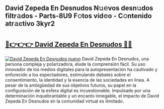 ## David Zepeda En Desnudos N𝚞𝚎vos desn𝚞dos filtr𝚊dos - Parts-8U9 F𝚘tos vid𝚎o - C𝚘ntenido atr𝚊ctivo 3kyr2

# <h2><a href="http://mb9enz9.tromn.icu/?c=David+Zepeda+En+Desnudos">🔗👉👉👉 David Zepeda En Desnudos 🔗🔗</a></h2>

[![David Zepeda En Desnudos nuevo](https://i.imgur.com/pEAQMta.gif)](http://mb9enz9.tromn.icu/?c=David+Zepeda+En+Desnudos)
David Zepeda En Desnudos, una persona compleja y polarizadora, elude la comprensión fácil. Su uso innovador de los medios digitales para la autopresentación ha cautivado y enfurecido a los espectadores, estimulando debates sobre el consentimiento, la identidad y la esencia de las sociedades en línea. A pesar de la ambigüedad de sus objetivos futuros, su papel en la configuración de la esfera digital es incuestionable. Impulsado por una determinación inquebrantable y un encanto innegable, el impacto de David Zepeda En Desnudos en la comunidad virtual es ilimitado.
